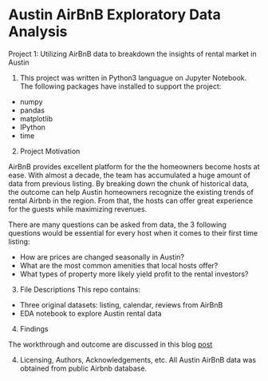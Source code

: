 # Austin AirBnB Exploratory Data Analysis
Project 1: Utilizing AirBnB data to breakdown the insights of rental market in Austin

1. This project was written in Python3 languague on Jupyter Notebook. The following packages have installed to support the project:

- numpy
- pandas
- matplotlib
- IPython
- time

2. Project Motivation

AirBnB provides excellent platform for the the homeowners become hosts at ease. With almost a decade, the team has accumulated a huge amount of data from previous listing. By breaking down the chunk of historical data, the outcome can help Austin homeowners recognize the existing trends of rental Airbnb in the region. From that, the hosts can offer great experience for the guests while maximizing revenues. 

There are many questions can be asked from data, the 3 following questions would be essential for every host when it comes to their first time listing:

- How are prices are changed seasonally in Austin?
- What are the most common amenities that local hosts offer?
- What types of property more likely yield profit to the rental investors?
 
3. File Descriptions
This repo contains:
- Three original datasets: listing, calendar, reviews from AirBnB
- EDA notebook to explore Austin rental data

4. Findings

The workthrough and outcome are discussed in this blog [post](https://medium.com/how-austin-airbnb-hosts-can-earn-extra-from-public/i-looked-at-airbnb-data-to-see-how-homeowners-could-offer-a-great-guest-experience-and-maximize-139d04448c7a)

4. Licensing, Authors, Acknowledgements, etc.
All Austin AirBnB data was obtained from public Airbnb database.
